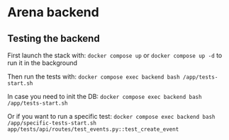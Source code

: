 # Arena backend

## Testing the backend

First launch the stack with: `docker compose up`
or `docker compose up -d` to run it in the background

Then run the tests with: `docker compose exec backend bash /app/tests-start.sh`

In case you need to init the DB: `docker compose exec backend bash /app/tests-start.sh`

Or if you want to run a specific test: `docker compose exec backend bash /app/specific-tests-start.sh app/tests/api/routes/test_events.py::test_create_event`